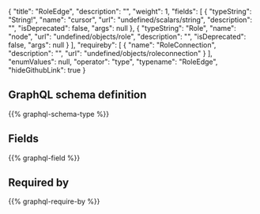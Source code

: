 {
  "title": "RoleEdge",
  "description": "",
  "weight": 1,
  "fields": [
    {
      "typeString": "String!",
      "name": "cursor",
      "url": "undefined/scalars/string",
      "description": "",
      "isDeprecated": false,
      "args": null
    },
    {
      "typeString": "Role",
      "name": "node",
      "url": "undefined/objects/role",
      "description": "",
      "isDeprecated": false,
      "args": null
    }
  ],
  "requireby": [
    {
      "name": "RoleConnection",
      "description": "",
      "url": "undefined/objects/roleconnection"
    }
  ],
  "enumValues": null,
  "operator": "type",
  "typename": "RoleEdge",
  "hideGithubLink": true
}
## GraphQL schema definition

{{% graphql-schema-type %}}

## Fields

{{% graphql-field %}}

## Required by

{{% graphql-require-by %}}
